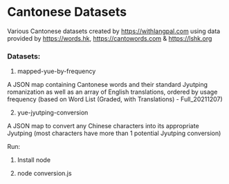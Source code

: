 # Cantonese Datasets

Various Cantonese datasets created by https://withlangpal.com using data provided by https://words.hk, https://cantowords.com & https://lshk.org

### Datasets:

1. mapped-yue-by-frequency

A JSON map containing Cantonese words and their standard Jyutping romanization as well as an array of English translations, ordered by usage frequency (based on Word List (Graded, with Translations) - Full_20211207)

2. yue-jyutping-conversion

A JSON map to convert any Chinese characters into its appropriate Jyutping (most characters have more than 1 potential Jyutping conversion)

Run:

1. Install node

2. node conversion.js
